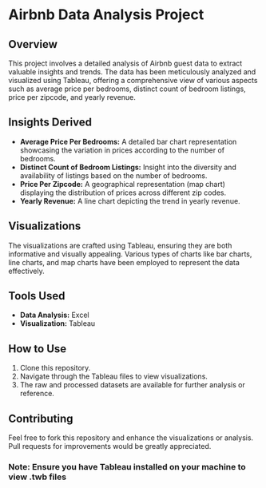# Airbnb Data Analysis Project

## Overview
This project involves a detailed analysis of Airbnb guest data to extract valuable insights and trends. The data has been meticulously analyzed and visualized using Tableau, offering a comprehensive view of various aspects such as average price per bedrooms, distinct count of bedroom listings, price per zipcode, and yearly revenue.

## Insights Derived
- **Average Price Per Bedrooms:** A detailed bar chart representation showcasing the variation in prices according to the number of bedrooms.
- **Distinct Count of Bedroom Listings:** Insight into the diversity and availability of listings based on the number of bedrooms.
- **Price Per Zipcode:** A geographical representation (map chart) displaying the distribution of prices across different zip codes.
- **Yearly Revenue:** A line chart depicting the trend in yearly revenue.

## Visualizations
The visualizations are crafted using Tableau, ensuring they are both informative and visually appealing. Various types of charts like bar charts, line charts, and map charts have been employed to represent the data effectively.

## Tools Used
- **Data Analysis:** Excel
- **Visualization:** Tableau

## How to Use
1. Clone this repository.
2. Navigate through the Tableau files to view visualizations.
3. The raw and processed datasets are available for further analysis or reference.

## Contributing 
Feel free to fork this repository and enhance the visualizations or analysis. Pull requests for improvements would be greatly appreciated.

### Note: Ensure you have Tableau installed on your machine to view .twb files
